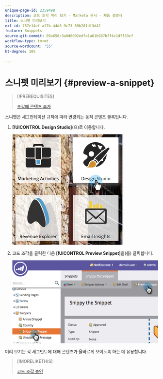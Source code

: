 ```yaml
---
unique-page-id: 2359498
description: 코드 조각 미리 보기 - Marketo 문서 - 제품 설명서
title: 스니펫 미리보기
exl-id: 757e14ef-af7b-44d8-9c73-89b281df3d42
feature: Snippets
source-git-commit: 09a656c3a0d0002edfa1a61b987bff4c1dff33cf
workflow-type: tm+mt
source-wordcount: '55'
ht-degree: 10%

---
```


# 스니펫 미리보기 {#preview-a-snippet}

>[!PREREQUISITES]
>
>[조각에 콘텐츠 추가](/help/marketo/product-docs/personalization/segmentation-and-snippets/snippets/add-content-to-a-snippet.md)

스니펫은 세그먼테이션 규칙에 따라 변경되는 동적 콘텐츠 블록입니다.

1. **[!UICONTROL Design Studio]**(으)로 이동합니다.

   ![](assets/designstudio-3.png)

1. 코드 조각을 클릭한 다음 **[!UICONTROL Preview Snippet]**&#x200B;을(를) 클릭합니다.

   ![](assets/image2014-9-16-9-3a48-3a32.png)

미리 보기는 각 세그먼트에 대해 콘텐츠가 올바르게 보이도록 하는 데 유용합니다.

>[!MORELIKETHIS]
>
>[코드 조각 승인](/help/marketo/product-docs/personalization/segmentation-and-snippets/snippets/approve-a-snippet.md)
